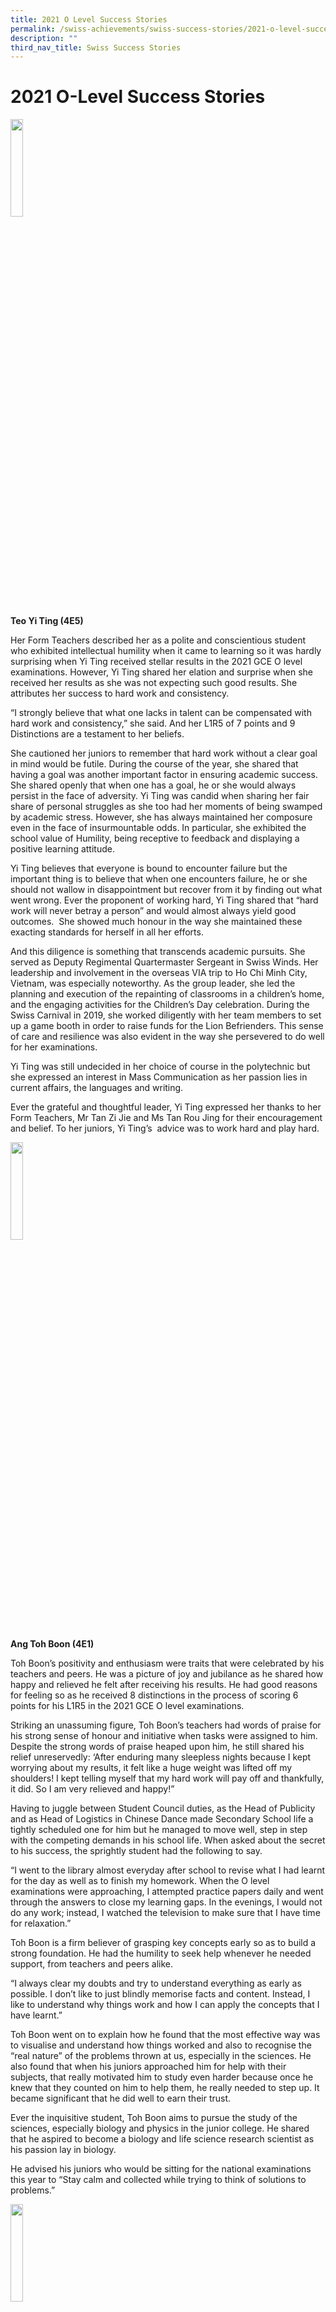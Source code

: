 ```yaml
---
title: 2021 O Level Success Stories
permalink: /swiss-achievements/swiss-success-stories/2021-o-level-success-stories/
description: ""
third_nav_title: Swiss Success Stories
---
```

# 2021 O-Level Success Stories
<img src="/images/Swiss%20Achievements/Swiss%20Success%20Stories/2021%20O%20Level%20Success%20Stories/Teo-Yi-Ting-4E5.png" style="width:20%;float:left"><br clear="left">

**Teo Yi Ting (4E5)**

Her Form Teachers described her as a polite and conscientious student who exhibited intellectual humility when it came to learning so it was hardly surprising when Yi Ting received stellar results in the 2021 GCE O level examinations. However, Yi Ting shared her elation and surprise when she received her results as she was not expecting such good results. She attributes her success to hard work and consistency.

“I strongly believe that what one lacks in talent can be compensated with hard work and consistency,” she said. And her L1R5 of 7 points and 9 Distinctions are a testament to her beliefs.

She cautioned her juniors to remember that hard work without a clear goal in mind would be futile. During the course of the year, she shared that having a goal was another important factor in ensuring academic success. She shared openly that when one has a goal, he or she would always persist in the face of adversity. Yi Ting was candid when sharing her fair share of personal struggles as she too had her moments of being swamped by academic stress. However, she has always maintained her composure even in the face of insurmountable odds. In particular, she exhibited the school value of Humility, being receptive to feedback and displaying a positive learning attitude.

Yi Ting believes that everyone is bound to encounter failure but the important thing is to believe that when one encounters failure, he or she should not wallow in disappointment but recover from it by finding out what went wrong. Ever the proponent of working hard, Yi Ting shared that “hard work will never betray a person” and would almost always yield good outcomes.&nbsp; She showed much honour in the way she maintained these exacting standards for herself in all her efforts.

And this diligence is something that transcends academic pursuits. She served as Deputy Regimental Quartermaster Sergeant in Swiss Winds. Her leadership and involvement in the overseas VIA trip to Ho Chi Minh City, Vietnam, was especially noteworthy. As the group leader, she led the planning and execution of the repainting of classrooms in a children’s home, and the engaging activities for the Children’s Day celebration. During the Swiss Carnival in 2019, she worked diligently with her team members to set up a game booth in order to raise funds for the Lion Befrienders. This sense of care and resilience was also evident in the way she persevered to do well for her examinations.

Yi Ting was still undecided in her choice of course in the polytechnic but she expressed an interest in Mass Communication as her passion lies in current affairs, the languages and writing.

Ever the grateful and thoughtful leader, Yi Ting expressed her thanks to her Form Teachers, Mr Tan Zi Jie and Ms Tan Rou Jing for their encouragement and belief. To her juniors, Yi Ting’s &nbsp;advice was to work hard and play hard.

<img src="/images/Swiss%20Achievements/Swiss%20Success%20Stories/2021%20O%20Level%20Success%20Stories/Ang-Toh-Boon-4E1.png" style="width:20%;float:left"><br clear="left">


**Ang Toh Boon (4E1)**&nbsp;

Toh Boon’s positivity and enthusiasm were traits that were celebrated by his teachers and peers. He was a picture of joy and jubilance as he shared how happy and relieved he felt after receiving his results. He had good reasons for feeling so as he received 8 distinctions in the process of scoring 6 points for his L1R5 in the 2021 GCE O level examinations.

Striking an unassuming figure, Toh Boon’s teachers had words of praise for his strong sense of honour and initiative when tasks were assigned to him. Despite the strong words of praise heaped upon him, he still shared his relief unreservedly: ‘After enduring many sleepless nights because I kept worrying about my results, it felt like a huge weight was lifted off my shoulders! I kept telling myself that my hard work will pay off and thankfully, it did. So I am very relieved and happy!”

Having to juggle between Student Council duties, as the Head of Publicity and as Head of Logistics in Chinese Dance made Secondary School life a tightly scheduled one for him but he managed to move well, step in step with the competing demands in his school life. When asked about the secret to his success, the sprightly student had the following to say.

“I went to the library almost everyday after school to revise what I had learnt for the day as well as to finish my homework. When the O level examinations were approaching, I attempted practice papers daily and went through the answers to close my learning gaps. In the evenings, I would not do any work; instead, I watched the television to make sure that I have time for relaxation.”

Toh Boon is a firm believer of grasping key concepts early so as to build a strong foundation. He had the humility to seek help whenever he needed support, from teachers and peers alike.

“I always clear my doubts and try to understand everything as early as possible. I don’t like to just blindly memorise facts and content. Instead, I like to understand why things work and how I can apply the concepts that I have learnt.”

Toh Boon went on to explain how he found that the most effective way was to visualise and understand how things worked and also to recognise the “real nature” of the problems thrown at us, especially in the sciences. He also found that when his juniors approached him for help with their subjects, that really motivated him to study even harder because once he knew that they counted on him to help them, he really needed to step up. It became significant that he did well to earn their trust.

Ever the inquisitive student, Toh Boon aims to pursue the study of the sciences, especially biology and physics in the junior college. He shared that he aspired to become a biology and life science research scientist as his passion lay in biology.

He advised his juniors who would be sitting for the national examinations this year to “Stay calm and collected while trying to think of solutions to problems.”

<img src="/images/Swiss%20Achievements/Swiss%20Success%20Stories/2021%20O%20Level%20Success%20Stories/Cheng-Jing-Fei-4E5.png" style="width:20%;float:left"><br clear="left">

**Cheng Jing Fei (4E5)**

Cheng Jing Fei struck a stoic tone when asked about the secret to her 8 distinctions and stellar results of 7 points for her L1R5 in the 2021 GCE O level examinations.

She shared that self-discipline was the key to unlocking her full potential. Jing Fei shared that it was really important to have a sense of self-discipline so as to prioritise what was important instead of succumbing to the temptations of procrastination. Temptation for her came in the form of screen time and she was quick to admit that overcoming it was definitely not an easy task but it was something she had to set her mind to overcome. Through her resolve, she exhibited a strong sense of honour; completing all her work conscientiously and to a high standard.

And this tenacity was evident in other areas of school life as well.

Imagine joining the Chinese Orchestra without any prior knowledge about any musical instruments. That would have daunted many but not Cheng Jing Fei who later came to master not only one but two musical instruments. She ended up serving as Quartermaster of Chinese Orchestra, as well as a Senior Sports Leader. Her co-curricular achievements speak volumes about her determination.

She also displayed humility through a helpful demeanor, being always willing to lend a helping hand to others. When asked about the key to success in her academic pursuits, Jing Fei was quick to share her thoughts on the importance of clarifying doubts.

“I think that it is important to not keep doubts to yourself. One should ask until you understand the concepts.”

Jing Fei revealed that discussion sessions with friends on questions pertaining to academic matters really yielded great rewards.

When asked about her greatest fear, she shared that it is the fear of not meeting her own expectations. She also recounted how she was disappointed by her less than ideal Mid-year examinations results, which really gave her the wake-up call that she needed so that she would be motivated to work even harder.

Her teachers described her as an individual who is humble and always willing to lend a helping hand to those around her. In fact, Jing Fei has bigger plans to help not just those around her but also help save the planet at the same time as she shared her plans to study Marine Sciences and green technology.

“Earth is&nbsp;in a state of crisis and I strongly believe that I can make a difference.”

Jing Fei urged all her juniors who will be sitting for the O level examinations this year to take good care of their mental health so as to achieve the best results that they can be capable of.

<img src="/images/Swiss%20Achievements/Swiss%20Success%20Stories/2021%20O%20Level%20Success%20Stories/Anders-Phoon-Hui-Kai-4E5.png" style="width:20%;float:left"><br clear="left">


**Anders Phoon Hui Kai (4E5)**&nbsp;

Anders Phoon shared his satisfaction and jubilance because all the hard work that he had put in came to fruition. He scored an L1R5 of 7 points and achieved 6 distinctions GCE O level examinations in 2021.&nbsp;His cheerful and optimistic demeanour betrayed the little signs of the adversities that he faced over the past two years.

“A good friend of mine encouraged me to start studying hard at the start of the year. That was coincidentally also the time when I started writing down goals and started working towards them.

Anders also had other contributions to the school. He was known to honour deadlines and his peers by being helpful towards them. His contributions and resilience in his role as the Class CCE Ambassador and Cadet Bandmaster &amp; Section Leader for the Swiss Winds were commendable. He led the entire band alongside his Command Team and when exposed to stressful situations, he exercised optimum care in decision-making and completion of tasks. In addition, when Singapore introduced the Circuit Breaker in April 2020 to combat the spread of COVID-19, Anderson and his team adapted quickly. They worked creatively to ensure that the band would still be able to function despite the members being unable to effectively practise using their instruments in school.

Despite putting in so much effort in his co-curricular endeavours, Anders also found time to ensure that his academic results did not take a backseat. Anders attributed his good results to his friends who encouraged him to work hard and give of his best. He also expressed his appreciation to his teacher, Mrs Chen.

“Mrs Chen Yen Wah encouraged and believed in me. She has been a supportive figure who has helped me since I was in Secondary Three.”

Other teachers described him as a respectful student who was always willing to learn from others, and who demonstrated the value of humility.

Anders was also quick to acknowledge that while hard work did not always yield the desired results for all the subjects that he studied for, it was a prerequisite for success. He held hopes of pursuing his education in a Junior College even as he wa still exploring pathways for the future.

The budding chemist shared that he would like to pursue a career in pharmaceutical science.

Interestingly he had a Chinese saying to share with his juniors:

宝剑锋从磨砺出,梅花香自苦寒来

This translates loosely to how the sharpness of a sword’s blade comes from repeatedly sharpening and polishing while a Plum blossom’s fragrance gets exuded after it has endured the harsh cold of winter.

Anders’ hopes that his words would inspire his juniors to persevere in the face of adversity and motivate them to strive to do their best for their national examinations.

<img src="/images/Swiss%20Achievements/Swiss%20Success%20Stories/2021%20O%20Level%20Success%20Stories/Sean-Go-4E5.png" style="width:20%;float:left"><br clear="left">

**Sean Go (4E5)**&nbsp;

**Exhibited Humility: Displays**

As a student, Sean wore many hats. He was the Assistant Company Sergeant Major (Operations) of the Boys’ Brigade. He worked alongside his Company Sergeant Major to plan monthly schedules and oversaw the operation team in order to provide guidance to his peers. For all his efforts, Sean was awarded the National Youth Achievement Award (Silver), and the Founder’s Award for Boys’ Brigade. These achievements exemplified the honour and dedication he displayed when carrying out his assigned duties. He was rightfully nominated and became a recipient&nbsp; for the MOE EAGLES (Leadership) Award.

In spite of his stellar CCA achievements, Sean did not expect to do so well for his academic pursuits. That was why he was visibly stunned when he received his excellent results of 7 distinctions and 7 points for his L1R5 in the GCE O level examinations in 2021.

“There were moments when I felt burnt out after studying for long periods of time. I took study breaks between studying sessions to ensure that I could study longer without it taking a toll on my physical or mental health.

Sean also shared that his mid-year and preliminary examination results were less than ideal and they served as a wake-up call for him to work even harder in order to pursue education in a Junior College of his choice.

“After I received my results for my mid-year exams, I realised that my L1R5 was not very good and as a result, I worried that I would have limited options when it comes to my choices for Junior College courses. I also realised that I do not have a lot of time on my hands. The pressure I felt ended up making me feel motivated to study harder.”

The diligent student whom his form teachers described as dedicated, empathetic and patient also faced his fair share of challenges. The journey to success was not always smooth sailing for him and Sean shared that he had his trying moments too, but he always found a way to overcome the difficulties.

Besides thanking his teachers Mr Lim Jun Li and Mr Tan Zi Jie for their support and encouragement. He also acknowledged how his parents served as a source of motivation for him.

“My father always said: “if better is possible, than good is not enough” which made a lot of sense as striving to achieve better results should be one of the biggest priorities as a student.”

Yet, even as pursued his own goals, Sean’s empathy and patience whenever he was working with others shined through, showcasing his sense of humility.

<img src="/images/Swiss%20Achievements/Swiss%20Success%20Stories/2021%20O%20Level%20Success%20Stories/Natalie-Ong-Wen-Sim-4E4.png" style="width:20%;float:left"><br clear="left">

**Natalie Ong Wen Sim (4E4)**

Natalie’s teachers described her as a student who demands high standards from herself. And she scored an L1R5 of 8 points and 6 distinctions in the GCE O level examinations in 2021.&nbsp;

When asked about her secret to this high achievement, Natalie shared that setting high expectations for herself was a critical factor in helping her to achieve such results; it was a way to honour the self and to strive to do her best in anything that she is tasked to do.

From the testimony of many who knew her, Natalie is one who walks the talk as she delivers on her promise to others and herself. This attitude of being consistent in one’s words and deeds was key to many positive outcomes and contributions as the Vice-head of Sports Leaders. As such, she rightfully became a recipient of the Singapore Schools Sports Council (SSSC) Colours Award in both 2018 and 2019.

However, Natalie also encountered roadblocks in her successful journey. When she was the overall in-charge for the Homelympics Challenge during the Circuit Breaker in 2020, she had to work even harder to encourage the Sports Leaders as well as the school to stay fit and healthy during the pandemic. Despite all the challenges that she faced, she made sure that all her peers’ well-being was well-taken care of. Her respectful demeanor and caring disposition made her an embodiment of the school’s value of Humility, always ready to serve others. As a student who always places herself in the shoes of others, she displayed strong willingness to step forward to help those in need.

Her sense of humility also seen in the gratitude that she extended to her teachers for helping her to do well. She quipped, “I would really like to thank my chemistry teachers, Mr Simon Teo and Mdm Tan Pui San for their encouragement and support.”

Natalie also shared about a source of inspiration, Ms Jin Bee, an alumnus. She explained at the beginning of 2021, the school invited Ms Jin Bee to talk about her own experiences in taking the O level examinations.

“Her talk was inspirational and made me want to do better and to set high expectations for myself,” she reminisced. “I reminded myself to do my best and work hard because I would only reap what I would have sown.”

Natalie had secured a place in the Singapore Polytechnic to study Biomedical Science. Her exacting nature in knowing what she wants and making clear plans to go after it through the Early Admissions Exercise (EAE) demonstrates both foresight and determination.

“I chose to study Biomedical Science in SP because I was interested in the specialisation that they offered; I found out that SP was the only polytechnic that presented a course on Cardiac technology. And I hope to work in the cardiology sector in the future.”

Natalie has some good advice to share with her juniors in the form of a favourite quote.

She shared, “Aim for the moon. If you miss, you may hit a star.”

<img src="/images/Swiss%20Achievements/Swiss%20Success%20Stories/2021%20O%20Level%20Success%20Stories/Ammar-Abdul-Jabar-4E4.png" style="width:20%;float:left"><br clear="left">

**Ammar Abdul Jabar (4E4)**&nbsp;

If Ammar were stressed, others around him definitely would not be able to tell as his calm appearance belies the struggles beneath. His Form teachers described him as an eloquent and confident student. Yet, when he achieved an L1R5 of 9 points and 8 distinctions in the 2021 GCE O level examination, with a humble outlook and an unassuming tone, all he shared was that he was happy but “not too surprised”&nbsp;

Ammar was effusive in sharing how he enjoyed learning and how he was cognisant of the fact that this joy of learning allowed him to naturally immerse himself in the content knowledge of the subjects.

The source of his motivation came from him his knowledge that his teachers, Mdm Tan Pui San and Mdm Serene Tang, believed strongly in his ability to excel in his academic pursuits.

“It really gave me a big confidence booster to know that my teachers believed in me. I think that the faith placed in me really boosted my confidence to work harder&nbsp; . I think one of my greatest fears was that I could not meet the standards that I have set for myself. I think I managed to overcome my own self-doubts after learning that I do not have to prove my worth to anyone other than myself.”

Ammar served as Head of Videography of the Publications and Media Club (PMC). As a leader, his teachers saw him as a student who adaptable in the face of difficulties. When the school needed to pivot to broadcasting of school events and activities through livestream, due to COVID-19, Ammar stepped up to his role by readily adapting to new skillsets such as learning how to operate the Open Broadcasting Software (OBS) to support production operations. He exhibited Honour in the way he could always be depended upon to complete task assigned to him, and Humility, in the way he would respectfully render help to others and be receptive to advice.

Ammar has plans to pursue Computer engineering in a polytechnic after the O levels.

“I have always enjoyed tinkering with computers, and in this day and age, the advancement in technology will provide me with a stable career pathway”

When asked to encapsulate his experience in Swiss, he said “making mistakes is better than faking perfection because making mistakes is part of the learning process.”

We wish Ammar all the best in his future endeavours.

<img src="/images/Swiss%20Achievements/Swiss%20Success%20Stories/2021%20O%20Level%20Success%20Stories/Yeo-Min-Zhou-Jabin-4E3.png" style="width:20%;float:left"><br clear="left">

**Yeo Min Zhou, Jabin (4E3)**&nbsp;

Jabin scored an L1R5 of 10 points and 6 distinctions. He shared that he felt so relieved that he had met his expectations when he found out that his O level score would allow him to apply for a polytechnic course of his choice.

Even as he reveled in his success, Jabin whom his Form teachers described as a respectful and dependable student, did not forget to express his gratitude to those who had helped him.

“I am thankful to all my teachers and friends who helped me along the way, especially My Form Teachers, Mr Goh Wei Bin and Mdm Nuraida,” he shared. “Without fail, they would remind our class to take out some work to do and study instead of wasting&nbsp;time before the Morning Assembly programmes started,” he chuckled as he recalled the year.

His mother was also another important source of inspiration to him. He remembered a chat that he had with her; she had shared with him about the struggles that she had had to face when she first migrated from Malaysia to Singapore. The stories of her struggles and hardship when she first started work at an electrical company inspired him to set clear goals for himself.

“I told myself that as long as I have clear goals and worked towards achieving my dreams, nothing would be out of my reach. My mother’s story also encouraged me to pursue my passion because she had pursued her passion in electrical engineering,” he reminisced.

Jabin also shared his passion in biology because he was fascinated by how the human body works.

“I am simply in love with biology and how our body works! I had aimed to attain an A1 in biology and do well for other subjects so that I can qualify for the Biomedical science course in the polytechnic, and I am glad that I can do so now!”

Jabin’s quest for academic success was not without its fair share of challenges. He shared about his struggles.

“My greatest challenge was to excel in English and other relevant subjects. I sought help from teachers and actively asked questions to understand the subjects on a deeper level. I think one of the things I did was to help by teaching my friends in class and that helped me to recall what I have learnt and really assess if I had understood the subject well. Peer tutoring was a win-win approach for both me and my friends.”

Given his helpful outlook, he was appointed Head of VIA in Tenpin Bowling as well as Head of Resource Management in Student Council. He also spearheaded the Mentoring Programme in Student Council. Exuding the values of Honour and Humility, Jabin was regarded as respectful and dependable, and as a loyal friend who would support his peers whenever they needed him. For his juniors, his advice would be to never stop believing in oneself even when others do not believe in one!

Jabin shared on his aspirations for the future. “I am currently exploring the possibilities of either being a biologist, a doctor or even a pharmacist,” he quipped. He explained that his passion lies with biomedical sciences.

We wish Jabin all the best!

<img src="/images/Swiss%20Achievements/Swiss%20Success%20Stories/2021%20O%20Level%20Success%20Stories/Jefferson-Ng-5N2.png" style="width:20%;float:left"><br clear="left">

**Jefferson Ng (5N2)**&nbsp;

Jefferson was a picture of calm when asked about his secret to doing well for the 2021 GCE O level examinations. He scored 13 points for his L1R4 alongside 2 distinctions.&nbsp;He was quick to share that one of the key reasons for his success was his group of friends.

“I must really thank my group of friends because after studying, we would play basketball or soccer together. We would often encourage one another to work hard and focus on our academic work first before we reward ourselves with a good game or basketball or soccer.”

He displayed moral courage by speaking up for peers in appropriate ways. Highly committed to his CCA, he showed a keen sense of honour by taking responsibility for his own education and working hard towards his goals.

He was known to speak truth unto power for his friends, but he always did so respectfully. In fact, he revealed a high level of humility. He was receptive to feedback and he also displayed gratitude when he elaborated on the teachers who had helped him along the way.

“The teachers here were constantly encouraging me to do well. Ms Faza often shared encouraging words with me when I was feeling down and my English teacher, Mdm June left an indelible mark in my mind. I still recall how she said to me ‘Jeff, you have the potential’ and that really meant a lot to me.”

As a leader of the National Cadet Corp’s Command Band, Jefferson would often go out of his way to mentor his juniors. He served as Staff Sergeant and Section Leader and for his contributions, he received the Certificate of Distinction for Character and Leadership in 2020. He saw that in order for the band to be harmonious in their melody, every member would have to count. That was why during sectional practice, he would coach each cadet personally, &nbsp;– to ensure that the cadets were familiar with the music required for all the deployments. Whenever his juniors faced difficulties, Jefferson would always lend them a listening ear, and provide feedback to the leaders and teachers-in-charge when required.

When asked about his plans for the future, he shared that he wants to put his passion in mathematics and physics to good use by pursuing an Information and Communication related course or a course in Engineering.

Jefferson had some words of advice for his juniors when he said, “if you want to go farther, go with friends because they make the journey easier!”

<img src="/images/Swiss%20Achievements/Swiss%20Success%20Stories/2021%20O%20Level%20Success%20Stories/Commandur-Srinivasan-Adarsh-4E1.png" style="width:20%;float:left"><br clear="left">

**Commandur Srinivasan Adarsh (4E1)**&nbsp;

Adarsh was pleasantly surprised when he did well for the 2021 GCE O level examinations. He scored an L1R5 of 6 points and 9 distinctions**.**&nbsp;

He was an independent learner who would always seek to better himself. He also displayed a good balance between his academic and co-curricular achievements. Even though he excelled in the O level examinations, Adarsh shared that he had experienced some apprehension before receiving his results.

“I was anxious. I thought that I did not do as well for my Chemistry Paper during my preliminary examinations. I was expecting to score much lower than what I had achieved. When my name was announced as one of the outstanding students, I was thrilled and delighted because my determination and hard work had helped me to build enough self-confidence to do my best during the papers.’

Ever the grateful and thoughtful leader, Adarsh was described as a student who frequently sought feedback from his teachers in order to achieve improvements. He also attributed his success to the help and support that he received from those around him.

‘The support and guidance of my parents, teachers and friends helped me to push through the tough times and encouraged me to continue striving for the best.”

The COVID-19 pandemic brought about many restrictions and changes to the way Co-Curricular Activity (CCA) had to be carried out. He was the President of Swiss Drama Club, and he recounted the struggles that he had faced during the course of the year.

“During the first half of the year, I was unsure if I would be able to juggle my co-curricular duties and my academic pursuits. I was playing the lead roles for one of the actors in the Singapore Youth Festival. I had to dedicate a lot of my time to rehearsals, therefore I did not know if would be able to perform during the Mid-Year examinations. As I expected, I did not do as well as I had wanted to. The O levels were approaching, and I was&nbsp;anxious.

He vividly remembered his first Physics Weighted Assessment at the start of 2021. Physics was one of his favourite subjects. However, much to his chagrin, he had only managed to score a B4 grade for that paper.

“That was a real wake up call for me. I was ready to work hard to improve.”

Adarsh remained calm and resilient. He worked closely with his fellow Executive Committee members to plan the CCA training programme, with guidance from his teachers and instructor. Even as the learning curve was steep for him, Adarsh took all the challenges in his stride. He exhibited the value of humility, seeking feedback and considering the opinions of others before making a decision. For his exemplary character, he received an Edusave Character Award (ECHA) winner in 2021.

During this tough period, my friends and family provided me with enough support which encouraged me to do better in the impending preliminary examinations. I dedicated most of my time to studying. At the end of the year, I finally felt like I was ready to take the examinations.’

When asked about his future plans, he shared candidly that he was not fully certain yet

‘I am not that sure yet but I think I am interested in the science stream. The STDP programmes in Swiss had inspired me to study science in the future. STEM&nbsp;is one of the skills that I would never forget for the rest of my life and I thank Swiss for giving me an opportunity to learn it.’

<img src="/images/Swiss%20Achievements/Swiss%20Success%20Stories/2021%20O%20Level%20Success%20Stories/Joel-Yap-Ze-Xian-4E2-1.png" style="width:20%;float:left"><br clear="left">

**Joel Yap Ze Xian (4E2)**&nbsp;&nbsp;

Joel shared his joy when he received his results slip.

‘I am really overjoyed and I acknowledge that an L1R5 of 7 is an achievement, and I am happy that I have achieved this score because I feel that my consistent hard work that I had put in throughout the course.’

Joel was laterally transferred from the Normal Academic to the Express course in 2019. An unassuming student whom his teachers described as responsible and resilient, he wasted no time in giving credit to his teachers.

‘My success is a result of my teachers’ commitment and dedication. Whenever I had any doubts, they did not hesitate to agree to have consultations with me, no matter how packed their schedule was. They helped me develop a strong foundation in the respective subjects which helped me excel. I have never scored As for major Chinese examinations. However, once I achieved an A2 for the mid-year Chinese O level exams, I realised that nothing is impossible. That made me strive for greater heights in other subjects.’

He not only demonstrated resilience in his academic performance, he also expressed it in his CCA. Joel was an important member of the school’s Floorball team. His passion for the sport was evident in his active involvement and punctuality during both face-to-face and online training sessions. As an unpretentious collaborator, he understood the importance of teamwork and was always willing to attend the physically demanding training sessions even though they were physically demanding. For his exemplary conduct, he was awarded the Edusave Character Award (ECHA) 2021. He was also the Class Chairperson

Joel exhibited honour, being highly responsible and encouraging, and having contributed to the growth and development of peers. He also showed humility and demonstrated great resilience in learning and striving for continuous improvement.

“My greatest fear was about my mind blanking out during the exams. After blanking out in a few instances during the course of the Mid-year examinations, I knew I needed to learn how to regulate my stress levels. Being able to manage my stress is something I wanted to pick up.’

When asked about his plans for the future, Joel shared that he was wants to pursue his studies in a junior college because he wants to become a neurosurgeon to save live.

<img src="/images/Swiss%20Achievements/Swiss%20Success%20Stories/2021%20O%20Level%20Success%20Stories/Keef-Sng-4E3.png" style="width:20%;float:left"><br clear="left">

**Keef Sng Rui En from 4E3 scored 6 points with 7 distinctions.**&nbsp;&nbsp;

As a footballer, obstacles and challenges are not new to him. In fact, juggling between his physically and mentally demanding CCA and studies brought out the resilience and tenacity in him to do well academically.

Keef shared that he was overwhelmed by a range of emotions when he saw his name being shown on the screen that displayed the list of students who had achieved outstanding results for the O level examinations. Keef had scored 6 points for his L1R5 and clinched 7 distinctions in the process.

‘I was really overcome by a wide mix of emotions as I saw my name appear on the screen. It felt surreal because I was really doubting my score because I had never really managed to score really well for English and it was a compulsory component in computing our L1R5 scores. At that moment, it really felt unreal as I had never imagined myself scoring so well. Overall, I am really proud and satisfied with my results, as it an affirmation of the culmination of all my hard work that had finally paid off.’

Keef had some heartfelt words of thanks for his Form Teacher and Science teacher.

‘A person who has helped me throughout my journey in secondary 3 and 4 is Mr Goh Wei Bin. He was my form teacher for those two years and taught me biology during that period. He inspired me to work hard for my goals as he believed our hard work will pay off and it was important to work hard to pursue our passions. He also shared numerous tips on studying and gave constant encouragement and support throughout the two years. His constant faith in me really pushed me to work hard and to strive for excellence.’

His senior also left an indelible mark on him and motivated him to work hard.

‘At the start of 2021, I saw my senior, Jin Bee achieve an L1R5 of 9. As someone whom I looked up to as a Sports Leader, it served as a great source of motivation for me to work hard as I wanted to do as well, if not better than her. Despite our high commitment in both CCA and SL (sports leadership). She made me believe that despite the seemingly insurmountable challenges that we faced, it was possible to achieve our goals.’

Ever the humble student, Keef was quick to share that he was also not impervious to feelings of doubts, especially when it came to his weakest subject, English.

With the help of Mrs Constance Wong, I managed to improve my essays and answering techniques for comprehension. As a result, my score improved from a B4 during the mid-year examinations to an A2 for my preliminary examinations.

Keef shared that he has plans to join Anglo-Chinese Junior College and eventually earn a spot to study medicine.

‘This aspiration to become a doctor came from my personal medical condition. I suffer from asthma and it has encouraged me to study and learn more about similar respiratory conditions suffered by many others so I can help them. Although secondary school life may seem mentally and physically exhausting, it is only at the end of it that I realised it was the time when I had the greatest joys.’

Keef shared that there were definitely challenges and setbacks that he faced along the way, but friends, teachers and family members made the arduous journey towards success more bearable. It made the journey of working towards our individual goals worthwhile.

‘Appreciate the time you spend with your peers and work hard for the goals that you want to achieve, it will all be worthwhile!’

<img src="/images/Swiss%20Achievements/Swiss%20Success%20Stories/2021%20O%20Level%20Success%20Stories/Lee-Xin-Hui-Richelle-4E2.png" style="width:20%;float:left"><br clear="left">

**Lee Xin Hui Richelle (4E2)**&nbsp;

Richelle was described by her teachers as an independent and considerate student. When she knew that she scored L1R5 of 7 points and 9 distinctions, she simply exclaimed that she felt relief that she had achieved such good results for her GCE O level examinations.

‘I feel so glad that I didn’t disappoint the people around me.&nbsp; However, I also do feel that if I had put in a bit more effort and time I would have gotten even better results.’

When asked about the reasons for her success, Richelle shared that she was moved by the level of support that she had received from my teachers and peers. She specifically recalled a moment with Mdm Wong Wee Leng.

“She spoke to me in 2020 and her encouragement really motivated me to do well.”

Even as she was reveling in the success of her good results, Richell also recalled a challenging moment which was over come when she became motivated to work hard.

“I had almost failed my Chemistry examinations during the Secondary Three End-of-Year examination. And I was really disappointed in myself. The fact that many people around me encouraged me to push further despite their disappointment really made me reflect and strive for greater heights.’

She explained she feared that she would disappoint her parents, teachers and all the people that believed in her. She also feared that she would be too nervous during the examinations.

“I overcame this sense of anxiety by learning how to manage my own expectations as well as considering how I should really be responding to others’ expectations for me. I realised that I don’t necessarily need to let others’ expectations overwhelm me.”

A considerate student who respects the needs of others and renders her help selflessly, Richelle was the Head of Bonding Committee in Student Council as well as a Platoon Sergeant in NCC (Air). She exemplified humility and always honoured the tasks given to her. She provided a listening ear to her juniors and patiently guided those who faced challenges even as she was facing challenges of her own. Despite the various restrictions imposed due to the COVID-19 pandemic, Richelle adapted well and led her team to successfully prepare the bonding sessions online.

With an all-round set of developments under her belt, Richelle shared that she has plans to study the sciences either in a junior college or a polytechnic.

“I believe that if you believe in yourself and have the motivation to work hard, you will be able to reach your goals because ‘If it wasn’t hard, anyone can do it!’ “

<img src="/images/Swiss%20Achievements/Swiss%20Success%20Stories/2021%20O%20Level%20Success%20Stories/Sheik-Daiyan-5N1.png" style="width:20%;float:left"><br clear="left">

**Sheik Daiyan Bin Shaik Ahmed Rifaei (5N1)**&nbsp;

Sheik beamed with joy and satisfaction when he was asked about his thoughts and feelings after receiving 11 points for his L1R5 and 5 distinctions in the GCE O level examinations.

Jubilant, Sheik was overwhelmed with gratitude towards everyone who garnered around him with their support.

He reminisced, “Those around me supported me and gave me the help I needed whenever I needed it. Parents, friends and teachers helped me to answer my questions whenever I had them and they did not give up on trying to help me regardless of how many questions I had.”

He was known by many including his teachers as someone who was dependable, committed and respectful and he readily attributed his success to continuous effort that allowed him to do the best to his ability.

‘When I received my dismal Mother Tongue mid-year O level results, it really gave me a wake-up call and showed me that if I continued on this path, I would not be able to attain my desired scores. So, that was when I changed my mindset from one that was passive to one that became proactive.”

Sheik felt that as a student in a five-year course, he had the opportunity to pace his learning, and that was a huge benefit. It offers him the chance to take other routes – to the polytechnic or the junior college. It seemed ironic to him if he should waste the time and opportunity to simply end up going to a Higher Nitec course – which he could have pursued directly after his N levels instead.

“Definitely not if the reason is a lack of effort,” he explained, continuing, “That thought really motivated me and pushed me to work hard.”

A mature student who would do the right thing, even in the face of peer pressure, he often exhibited honour. He was committed to his CCA besides showing the resolve to pursue his academic goals. He always put in his best effort for all his assigned tasks, and also displayed humility through his amiable and respectful nature – which earned him many friends. He served as Staff Sergeant in National Cadet Corps (NCC) Air, and was also a Senior Student Councillor. For his many acts of service to the community that included being part of a team that went door-to-door to talk to residents about the challenges faced by the cleaners, Sheik received the Edusave Award for Achievement, Good Leadership and Service (EAGLES) Award.

He shared that he had big dreams to chase as he would like to study more about Aeronautial Engineering.

‘I would like to pursue my studies in Aeronautical engineering. After overcoming this challenging year in Secondary 5, I now have renewed confidence that I can take on any challenge that comes my way in the future. I urge all current graduating students to work hard and persevere. You can do it!’

<img src="/images/Swiss%20Achievements/Swiss%20Success%20Stories/2021%20O%20Level%20Success%20Stories/Baskar-Sruthi-4E3.png" style="width:20%;float:left"><br clear="left">


&nbsp;**Baskar Sruthi (4E3)**&nbsp;

Sruthi was stunned when she saw her results as she felt that it was totally unexpected. Sruthi scored 15 points for her L1R5 and 3 distinctions in the 2021 GCE O level examinations.

‘I was really shocked that I had done well but at the same time, I feel satisfied and elated. I had worked hard continuously for 3 years and now, my efforts have paid off. My efforts and sleepless nights were worth it as I have received results that I am satisfied with!’

Sruthi credited to her family for their strong support, which she felt played a major part in her studies.

“It is something that I will always be grateful for,” she said with much sincerity.

She added that perseverance was a very important quality to have in order to achieve one’s best.&nbsp;She recalled how there were times when she had just felt like giving up, but she managed to pull through these moments. She would &nbsp;remind herself of her goals and dreams at times like that. Keeping her dreams in view always helped her stay positive and focused.

“Receiving the dismal preliminary examination results was an unforgettable moment. It was a wake-up call for me it really reflected where I was standing academically. I was not satisfied with my results. I had done poorly for a number of subjects and I also failed some other subjects.”

Her reflections made her realise that her efforts were inadequate and she decided to study smarter, instead of harder. She explained that she was laterally transferred from the Normal (Academic) stream to the more demanding Express stream in 2019 – at the start of Secondary 2. Having stellar results at Secondary 1, she was a student who was acutely aware of how hard she can work, and how much she would continue to need to work in a more challenging course. The standards and pace were vastly different in the two programmess, and so, she knew that had to calibrate her expectations. But even so, there were moments where she had felt that she could not catch up with the academic demands and rigour.

“There were times when I doubted myself. I wondered if I could do well,” she recalled, adding candidly, “but I am glad that my hard work overcame these doubts.”

The tenacious student shared that she would critically question her gaps and review her study and revision methods to achieve better results. Sruthi is not one to give up easily.

Sruthi did not confine her efforts to just the academic pursuits. She enjoyed a colourful school experience and garnered achievements elsewhere. She was described to be a resourceful and committed member of her CCA. She was the Vice-Head of Girl Guides where she exhibited honour and humility, by being a dependable individual who was truthful to her words and willing to serve others. Even with the challenges caused by the disruption of the activities due to the COVID-19 pandemic, she remained confident while brainstorming fresh and interesting virtual activities with her batch mates to engage the company. For her exemplary character, she attained the Edusave Character Award (ECHA) in both 2020 and 2021.

She shared her plans to pursue her studies in a Junior College. She encourages her juniors to “never” give up!

“There will be moments when you would feel like giving up but always remember your end goals and persevere on. But make sure not to get burnout and stay healthy!’

<img src="/images/Swiss%20Achievements/Swiss%20Success%20Stories/2021%20O%20Level%20Success%20Stories/Rushil-Srinath-4E5.png" style="width:20%;float:left"><br clear="left">

**Rushil Srinath (4E5)**

When one sees Rushil’s satisfied smile and self-assured demeanour, one would find it difficult to imagine that Rushil actually had doubts that he might not do as well as he had wanted to. The confident yet humble student shared some of his thoughts and feelings after scoring 6 points and 9 distinctions in the GCE O level examinations in 2021.

‘I feel really satisfied! I feel that my hard work has paid off. I really made sure that I managed my time well because time is of the essence!

His words could not be underestimated. Rushil’s time management played a significant part in helping him prioritise what he should be doing to optimize every moment that he had. And he had many commitments to juggle.

He was the Chairperson of Swiss Choir and also the Performing Arts (PA) Council Head. His responsibilities would have been significant in any season but with the COVID climate, there were more complexities to his leadership. And during the COVID-19 management measures, Rushil demonstrated his management skills by ensuring that the choir could still work in different settings. Rushil played a vital role in liaising with the committee, the teachers, and the choir members to ensure that the planning and implementation of various choir events were promptly and properly carried out via online platforms, which was a new arrangement for the entire CCA.

Another factor that was a factor for his success was his self-directedness.

He recalled how he Homebased-Learning became a double-edged platform for learning to be disciplined. I started taking the initiative to revise consistently, starting chapters earlier on my own accord. I found that really helped me to understand the materials much faster.’

In many aspects of his active school life, Rushil exhibited a deep sense of honour by showing drive and self-leadership, and by being committed and other-centred in his endeavours. Well-mannered, and exuding maturity with the attitude to explore education holistically, Rushil was a role model for his peers. He attained the MOE Edusave Character Award (ECHA) in 2020 and 2021, and was also the prestigious Rudy Mosbergen Scholarship (2021) recipient for All Round Excellence.

Despite the many accolades he has garnered, Rushil is humble, displaying a level-headedness and self-assuredness in the way he leads his peers with compassion.

These positive attitude towards learning and life are anchored by his outward mindset, that one should not be uncomfortable with discomfort. He explained how discomfort can transform us, citing the Covid situation as well as his own experience as examples.

“I was initially afraid of going into a Swiss because I would be a small fish in a big pond, but when I joined Swiss and was in an environment filled with very capable people, it propelled me to work harder,” he reminisced with a smile.

Rushil has noble aspirations to serve the society.

‘I really want to pursue my studies in medicine. It is a noble profession that will allow me to really contribute meaningfully to those who need help. Helping the sick and infirmed has always been a calling that I feel very strongly about, so I would like to do so.’

Rushil urges his juniors to persevere and manage their time well to make the best of their final year in Swiss.